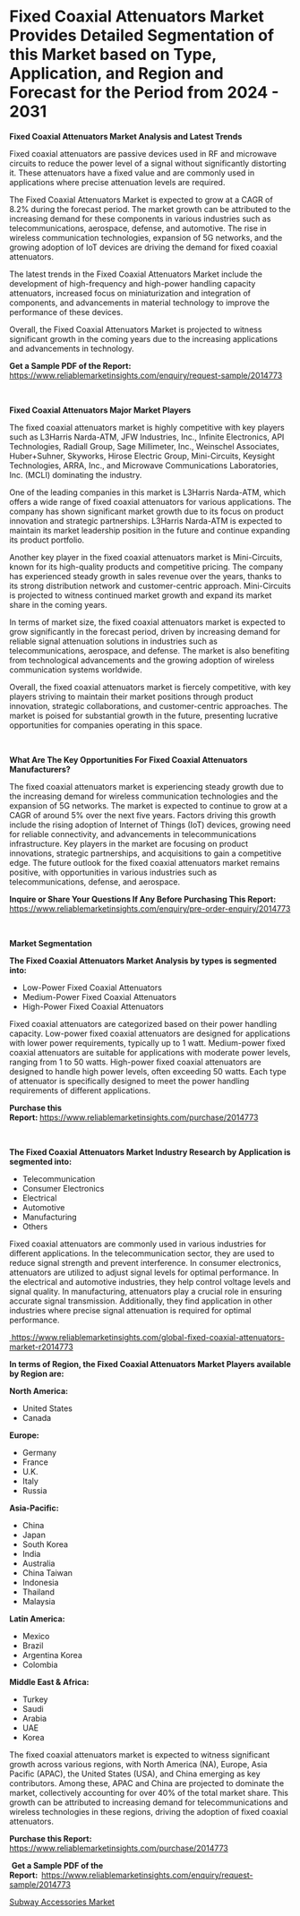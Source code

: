 <p><h1>Fixed Coaxial Attenuators Market Provides Detailed Segmentation of this Market based on Type, Application, and Region and Forecast for the Period from 2024 - 2031</h1></p><p><strong>Fixed Coaxial Attenuators Market Analysis and Latest Trends</strong></p>
<p><p>Fixed coaxial attenuators are passive devices used in RF and microwave circuits to reduce the power level of a signal without significantly distorting it. These attenuators have a fixed value and are commonly used in applications where precise attenuation levels are required.</p><p>The Fixed Coaxial Attenuators Market is expected to grow at a CAGR of 8.2% during the forecast period. The market growth can be attributed to the increasing demand for these components in various industries such as telecommunications, aerospace, defense, and automotive. The rise in wireless communication technologies, expansion of 5G networks, and the growing adoption of IoT devices are driving the demand for fixed coaxial attenuators.</p><p>The latest trends in the Fixed Coaxial Attenuators Market include the development of high-frequency and high-power handling capacity attenuators, increased focus on miniaturization and integration of components, and advancements in material technology to improve the performance of these devices.</p><p>Overall, the Fixed Coaxial Attenuators Market is projected to witness significant growth in the coming years due to the increasing applications and advancements in technology.</p></p>
<p><strong>Get a Sample PDF of the Report:&nbsp;</strong> <a href="https://www.reliablemarketinsights.com/enquiry/request-sample/2014773">https://www.reliablemarketinsights.com/enquiry/request-sample/2014773</a></p>
<p>&nbsp;</p>
<p><strong>Fixed Coaxial Attenuators Major Market Players</strong></p>
<p><p>The fixed coaxial attenuators market is highly competitive with key players such as L3Harris Narda-ATM, JFW Industries, Inc., Infinite Electronics, API Technologies, Radiall Group, Sage Millimeter, Inc., Weinschel Associates, Huber+Suhner, Skyworks, Hirose Electric Group, Mini-Circuits, Keysight Technologies, ARRA, Inc., and Microwave Communications Laboratories, Inc. (MCLI) dominating the industry.</p><p>One of the leading companies in this market is L3Harris Narda-ATM, which offers a wide range of fixed coaxial attenuators for various applications. The company has shown significant market growth due to its focus on product innovation and strategic partnerships. L3Harris Narda-ATM is expected to maintain its market leadership position in the future and continue expanding its product portfolio.</p><p>Another key player in the fixed coaxial attenuators market is Mini-Circuits, known for its high-quality products and competitive pricing. The company has experienced steady growth in sales revenue over the years, thanks to its strong distribution network and customer-centric approach. Mini-Circuits is projected to witness continued market growth and expand its market share in the coming years.</p><p>In terms of market size, the fixed coaxial attenuators market is expected to grow significantly in the forecast period, driven by increasing demand for reliable signal attenuation solutions in industries such as telecommunications, aerospace, and defense. The market is also benefiting from technological advancements and the growing adoption of wireless communication systems worldwide.</p><p>Overall, the fixed coaxial attenuators market is fiercely competitive, with key players striving to maintain their market positions through product innovation, strategic collaborations, and customer-centric approaches. The market is poised for substantial growth in the future, presenting lucrative opportunities for companies operating in this space.</p></p>
<p>&nbsp;</p>
<p><strong>What Are The Key Opportunities For Fixed Coaxial Attenuators Manufacturers?</strong></p>
<p><p>The fixed coaxial attenuators market is experiencing steady growth due to the increasing demand for wireless communication technologies and the expansion of 5G networks. The market is expected to continue to grow at a CAGR of around 5% over the next five years. Factors driving this growth include the rising adoption of Internet of Things (IoT) devices, growing need for reliable connectivity, and advancements in telecommunications infrastructure. Key players in the market are focusing on product innovations, strategic partnerships, and acquisitions to gain a competitive edge. The future outlook for the fixed coaxial attenuators market remains positive, with opportunities in various industries such as telecommunications, defense, and aerospace.</p></p>
<p><strong>Inquire or Share Your Questions If Any Before Purchasing This Report:</strong> <a href="https://www.reliablemarketinsights.com/enquiry/pre-order-enquiry/2014773">https://www.reliablemarketinsights.com/enquiry/pre-order-enquiry/2014773</a></p>
<p>&nbsp;</p>
<p><strong>Market Segmentation</strong></p>
<p><strong>The Fixed Coaxial Attenuators Market Analysis by types is segmented into:</strong></p>
<p><ul><li>Low-Power Fixed Coaxial Attenuators</li><li>Medium-Power Fixed Coaxial Attenuators</li><li>High-Power Fixed Coaxial Attenuators</li></ul></p>
<p><p>Fixed coaxial attenuators are categorized based on their power handling capacity. Low-power fixed coaxial attenuators are designed for applications with lower power requirements, typically up to 1 watt. Medium-power fixed coaxial attenuators are suitable for applications with moderate power levels, ranging from 1 to 50 watts. High-power fixed coaxial attenuators are designed to handle high power levels, often exceeding 50 watts. Each type of attenuator is specifically designed to meet the power handling requirements of different applications.</p></p>
<p><strong>Purchase this Report:&nbsp;</strong><a href="https://www.reliablemarketinsights.com/purchase/2014773">https://www.reliablemarketinsights.com/purchase/2014773</a></p>
<p>&nbsp;</p>
<p><strong>The Fixed Coaxial Attenuators Market Industry Research by Application is segmented into:</strong></p>
<p><ul><li>Telecommunication</li><li>Consumer Electronics</li><li>Electrical</li><li>Automotive</li><li>Manufacturing</li><li>Others</li></ul></p>
<p><p>Fixed coaxial attenuators are commonly used in various industries for different applications. In the telecommunication sector, they are used to reduce signal strength and prevent interference. In consumer electronics, attenuators are utilized to adjust signal levels for optimal performance. In the electrical and automotive industries, they help control voltage levels and signal quality. In manufacturing, attenuators play a crucial role in ensuring accurate signal transmission. Additionally, they find application in other industries where precise signal attenuation is required for optimal performance.</p></p>
<p><a href="https://www.reliablemarketinsights.com/global-fixed-coaxial-attenuators-market-r2014773">&nbsp;https://www.reliablemarketinsights.com/global-fixed-coaxial-attenuators-market-r2014773</a></p>
<p><strong>In terms of Region, the Fixed Coaxial Attenuators Market Players available by Region are:</strong></p>
<p>
    <p> <strong> North America: </strong>
        <ul>
            <li>United States</li>
            <li>Canada</li>
        </ul>
        </p> 
    <p> <strong> Europe: </strong>
        <ul>
            <li>Germany</li>
            <li>France</li>
            <li>U.K.</li>
            <li>Italy</li>
            <li>Russia</li>
        </ul>
        </p> 
    <p> <strong> Asia-Pacific: </strong>
        <ul>
            <li>China</li>
            <li>Japan</li>
            <li>South Korea</li>
            <li>India</li>
            <li>Australia</li>
            <li>China Taiwan</li>
            <li>Indonesia</li>
            <li>Thailand</li>
            <li>Malaysia</li>
        </ul>
        </p> 
    <p> <strong> Latin America: </strong>
        <ul>
            <li>Mexico</li>
            <li>Brazil</li>
            <li>Argentina Korea</li>
            <li>Colombia</li>
        </ul>
        </p> 
    <p> <strong> Middle East & Africa: </strong>
        <ul>
            <li>Turkey</li>
            <li>Saudi</li>
            <li>Arabia</li>
            <li>UAE</li>
            <li>Korea</li>
        </ul>
    </p>
    </p>
<p><p>The fixed coaxial attenuators market is expected to witness significant growth across various regions, with North America (NA), Europe, Asia Pacific (APAC), the United States (USA), and China emerging as key contributors. Among these, APAC and China are projected to dominate the market, collectively accounting for over 40% of the total market share. This growth can be attributed to increasing demand for telecommunications and wireless technologies in these regions, driving the adoption of fixed coaxial attenuators.</p></p>
<p><strong>Purchase this Report: </strong><a href="https://www.reliablemarketinsights.com/purchase/2014773">https://www.reliablemarketinsights.com/purchase/2014773</a></p>
<p>&nbsp;<strong>Get a Sample PDF of the Report:&nbsp;&nbsp;</strong><a href="https://www.reliablemarketinsights.com/enquiry/request-sample/2014773">https://www.reliablemarketinsights.com/enquiry/request-sample/2014773</a></p>
<p><strong></strong></p>
<p><p><a href="https://github.com/HallieBird1/Market-Research-Report-List-1/blob/main/subway-accessories-market.md">Subway Accessories Market</a></p></p>